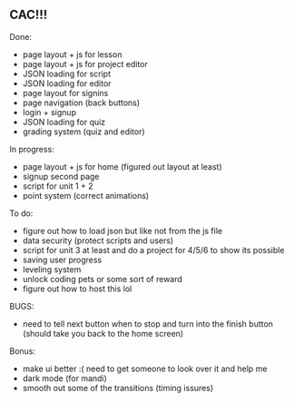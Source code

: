 ## CAC!!!

Done:
- page layout + js for lesson
- page layout + js for project editor
- JSON loading for script
- JSON loading for editor
- page layout for signins
- page navigation (back buttons)
- login + signup
- JSON loading for quiz
- grading system (quiz and editor)


In progress:
- page layout + js for home (figured out layout at least)
- signup second page
- script for unit 1 + 2
- point system (correct animations)


To do:
- figure out how to load json but like not from the js file
- data security (protect scripts and users)
- script for unit 3 at least and do a project for 4/5/6 to show its possible
- saving user progress
- leveling system
- unlock coding pets or some sort of reward
- figure out how to host this lol

BUGS:
- need to tell next button when to stop and turn into the finish button (should take you back to the home screen)

Bonus:
- make ui better :( need to get someone to look over it and help me
- dark mode (for mandi)
- smooth out some of the transitions (timing issures)
